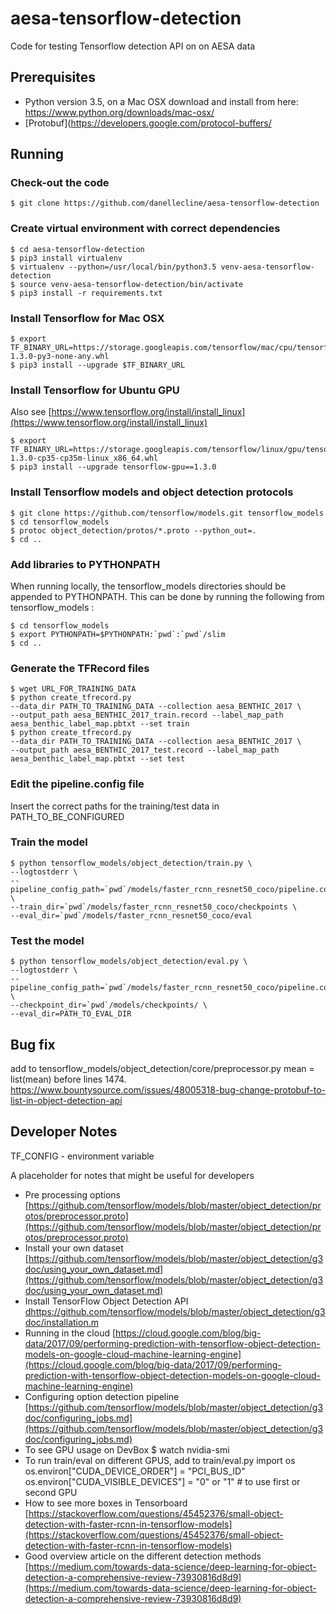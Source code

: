 # aesa-tensorflow-detection 
 
Code for testing Tensorflow detection API on on AESA data

## Prerequisites
 
- Python version  3.5, on a Mac OSX download and install from here:
 https://www.python.org/downloads/mac-osx/
- [Protobuf](https://developers.google.com/protocol-buffers/

## Running

### Check-out the code

    $ git clone https://github.com/danellecline/aesa-tensorflow-detection

### Create virtual environment with correct dependencies

    $ cd aesa-tensorflow-detection
    $ pip3 install virtualenv
    $ virtualenv --python=/usr/local/bin/python3.5 venv-aesa-tensorflow-detection
    $ source venv-aesa-tensorflow-detection/bin/activate
    $ pip3 install -r requirements.txt
    
### Install Tensorflow for Mac OSX
    $ export TF_BINARY_URL=https://storage.googleapis.com/tensorflow/mac/cpu/tensorflow-1.3.0-py3-none-any.whl
    $ pip3 install --upgrade $TF_BINARY_URL
    
### Install Tensorflow for Ubuntu GPU
Also see [https://www.tensorflow.org/install/install_linux](https://www.tensorflow.org/install/install_linux)

    $ export TF_BINARY_URL=https://storage.googleapis.com/tensorflow/linux/gpu/tensorflow_gpu-1.3.0-cp35-cp35m-linux_x86_64.whl 
    $ pip3 install --upgrade tensorflow-gpu==1.3.0
    
### Install Tensorflow models and object detection protocols
    $ git clone https://github.com/tensorflow/models.git tensorflow_models
    $ cd tensorflow_models
    $ protoc object_detection/protos/*.proto --python_out=.
    $ cd .. 

### Add libraries to PYTHONPATH

When running locally, the tensorflow_models directories should be appended to PYTHONPATH. 
This can be done by running the following from tensorflow_models :

    $ cd tensorflow_models
    $ export PYTHONPATH=$PYTHONPATH:`pwd`:`pwd`/slim
    $ cd ..
    
### Generate the TFRecord files

    $ wget URL_FOR_TRAINING_DATA
    $ python create_tfrecord.py  
    --data_dir PATH_TO_TRAINING_DATA --collection aesa_BENTHIC_2017 \
    --output_path aesa_BENTHIC_2017_train.record --label_map_path  aesa_benthic_label_map.pbtxt --set train 
    $ python create_tfrecord.py  
    --data_dir PATH_TO_TRAINING_DATA --collection aesa_BENTHIC_2017 \
    --output_path aesa_BENTHIC_2017_test.record --label_map_path  aesa_benthic_label_map.pbtxt --set test 
    
### Edit the pipeline.config file
Insert the correct paths for the training/test data in PATH_TO_BE_CONFIGURED 

### Train the model 
     
    $ python tensorflow_models/object_detection/train.py \
    --logtostderr \
    --pipeline_config_path=`pwd`/models/faster_rcnn_resnet50_coco/pipeline.config \ 
    --train_dir=`pwd`/models/faster_rcnn_resnet50_coco/checkpoints \ 
    --eval_dir=`pwd`/models/faster_rcnn_resnet50_coco/eval
      
### Test the model 

    $ python tensorflow_models/object_detection/eval.py \
    --logtostderr \
    --pipeline_config_path=`pwd`/models/faster_rcnn_resnet50_coco/pipeline.config \ 
    --checkpoint_dir=`pwd`/models/checkpoints/ \
    --eval_dir=PATH_TO_EVAL_DIR

## Bug fix
add to tensorflow_models/object_detection/core/preprocessor.py 
mean = list(mean) before lines 1474.
https://www.bountysource.com/issues/48005318-bug-change-protobuf-to-list-in-object-detection-api

## Developer Notes

TF_CONFIG - environment variable

A placeholder for notes that might be useful for developers
* Pre processing options [https://github.com/tensorflow/models/blob/master/object_detection/protos/preprocessor.proto](https://github.com/tensorflow/models/blob/master/object_detection/protos/preprocessor.proto) 
* Install your own dataset [https://github.com/tensorflow/models/blob/master/object_detection/g3doc/using_your_own_dataset.md](https://github.com/tensorflow/models/blob/master/object_detection/g3doc/using_your_own_dataset.md)
* Install TensorFlow Object Detection API [dhttps://github.com/tensorflow/models/blob/master/object_detection/g3doc/installation.m](https://github.com/tensorflow/models/blob/master/object_detection/g3doc/installation.md) 
* Running in the cloud [https://cloud.google.com/blog/big-data/2017/09/performing-prediction-with-tensorflow-object-detection-models-on-google-cloud-machine-learning-engine](https://cloud.google.com/blog/big-data/2017/09/performing-prediction-with-tensorflow-object-detection-models-on-google-cloud-machine-learning-engine)
* Configuring option detection pipeline [https://github.com/tensorflow/models/blob/master/object_detection/g3doc/configuring_jobs.md](https://github.com/tensorflow/models/blob/master/object_detection/g3doc/configuring_jobs.md)
* To see GPU usage on DevBox 
    $ watch nvidia-smi 
* To run train/eval on different GPUS, add to train/eval.py
  import os
  os.environ["CUDA_DEVICE_ORDER"] = "PCI_BUS_ID"
  os.environ["CUDA_VISIBLE_DEVICES"] = "0" or "1" # to use first or second GPU
* How to see more boxes in Tensorboard [https://stackoverflow.com/questions/45452376/small-object-detection-with-faster-rcnn-in-tensorflow-models](https://stackoverflow.com/questions/45452376/small-object-detection-with-faster-rcnn-in-tensorflow-models)
* Good overview article on the different detection methods [https://medium.com/towards-data-science/deep-learning-for-object-detection-a-comprehensive-review-73930816d8d9](https://medium.com/towards-data-science/deep-learning-for-object-detection-a-comprehensive-review-73930816d8d9) 
